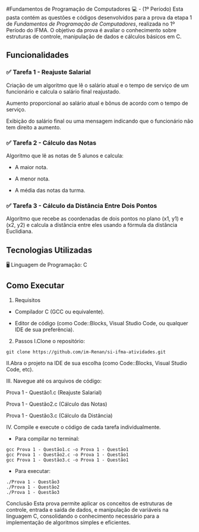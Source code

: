 #Fundamentos de Programação de Computadores 💻 - (1º Período)
Esta pasta contém as questões e códigos desenvolvidos para a prova da etapa 1 de *Fundamentos de Programação de Computadores*, realizada no 1º Período do IFMA. O objetivo da prova é avaliar o conhecimento sobre estruturas de controle, manipulação de dados e cálculos básicos em C.

## Funcionalidades
### ✅ Tarefa 1 - Reajuste Salarial
Criação de um algoritmo que lê o salário atual e o tempo de serviço de um funcionário e calcula o salário final reajustado.

Aumento proporcional ao salário atual e bônus de acordo com o tempo de serviço.

Exibição do salário final ou uma mensagem indicando que o funcionário não tem direito a aumento.

### ✅ Tarefa 2 - Cálculo das Notas
Algoritmo que lê as notas de 5 alunos e calcula:

- A maior nota.

- A menor nota.

- A média das notas da turma.

### ✅ Tarefa 3 - Cálculo da Distância Entre Dois Pontos
Algoritmo que recebe as coordenadas de dois pontos no plano (x1, y1) e (x2, y2) e calcula a distância entre eles usando a fórmula da distância Euclidiana.

## Tecnologias Utilizadas
🖥️ Linguagem de Programação: C

## Como Executar
1. Requisitos
- Compilador C (GCC ou equivalente).

- Editor de código (como Code::Blocks, Visual Studio Code, ou qualquer IDE de sua preferência).

2. Passos
I.Clone o repositório:
```
git clone https://github.com/im-Renan/si-ifma-atividades.git
```
II.Abra o projeto na IDE de sua escolha (como Code::Blocks, Visual Studio Code, etc).

III. Navegue até os arquivos de código:

Prova 1 - Questão1.c (Reajuste Salarial)

Prova 1 - Questão2.c (Cálculo das Notas)

Prova 1 - Questão3.c (Cálculo da Distância)

IV. Compile e execute o código de cada tarefa individualmente.

- Para compilar no terminal:
```
gcc Prova 1 - Questão1.c -o Prova 1 - Questão1
gcc Prova 1 - Questão2.c -o Prova 1 - Questão1
gcc Prova 1 - Questão3.c -o Prova 1 - Questão1
```
- Para executar:
```
./Prova 1 - Questão3
./Prova 1 - Questão2
./Prova 1 - Questão3
```
Conclusão
Esta prova permite aplicar os conceitos de estruturas de controle, entrada e saída de dados, e manipulação de variáveis na linguagem C, consolidando o conhecimento necessário para a implementação de algoritmos simples e eficientes.
